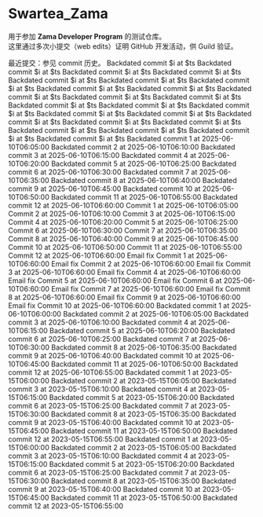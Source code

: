 # Swartea_Zama

用于参加 **Zama Developer Program** 的测试仓库。  
这里通过多次小提交（web edits）证明 GitHub 开发活动，供 Guild 验证。

最近提交：参见 commit 历史。
Backdated commit $i at $ts
Backdated commit $i at $ts
Backdated commit $i at $ts
Backdated commit $i at $ts
Backdated commit $i at $ts
Backdated commit $i at $ts
Backdated commit $i at $ts
Backdated commit $i at $ts
Backdated commit $i at $ts
Backdated commit $i at $ts
Backdated commit $i at $ts
Backdated commit $i at $ts
Backdated commit $i at $ts
Backdated commit $i at $ts
Backdated commit $i at $ts
Backdated commit $i at $ts
Backdated commit $i at $ts
Backdated commit $i at $ts
Backdated commit $i at $ts
Backdated commit $i at $ts
Backdated commit $i at $ts
Backdated commit $i at $ts
Backdated commit $i at $ts
Backdated commit $i at $ts
Backdated commit 1 at 2025-06-10T06:05:00
Backdated commit 2 at 2025-06-10T06:10:00
Backdated commit 3 at 2025-06-10T06:15:00
Backdated commit 4 at 2025-06-10T06:20:00
Backdated commit 5 at 2025-06-10T06:25:00
Backdated commit 6 at 2025-06-10T06:30:00
Backdated commit 7 at 2025-06-10T06:35:00
Backdated commit 8 at 2025-06-10T06:40:00
Backdated commit 9 at 2025-06-10T06:45:00
Backdated commit 10 at 2025-06-10T06:50:00
Backdated commit 11 at 2025-06-10T06:55:00
Backdated commit 12 at 2025-06-10T06:60:00
Commit 1 at 2025-06-10T06:05:00
Commit 2 at 2025-06-10T06:10:00
Commit 3 at 2025-06-10T06:15:00
Commit 4 at 2025-06-10T06:20:00
Commit 5 at 2025-06-10T06:25:00
Commit 6 at 2025-06-10T06:30:00
Commit 7 at 2025-06-10T06:35:00
Commit 8 at 2025-06-10T06:40:00
Commit 9 at 2025-06-10T06:45:00
Commit 10 at 2025-06-10T06:50:00
Commit 11 at 2025-06-10T06:55:00
Commit 12 at 2025-06-10T06:60:00
Email fix Commit 1 at 2025-06-10T06:60:00
Email fix Commit 2 at 2025-06-10T06:60:00
Email fix Commit 3 at 2025-06-10T06:60:00
Email fix Commit 4 at 2025-06-10T06:60:00
Email fix Commit 5 at 2025-06-10T06:60:00
Email fix Commit 6 at 2025-06-10T06:60:00
Email fix Commit 7 at 2025-06-10T06:60:00
Email fix Commit 8 at 2025-06-10T06:60:00
Email fix Commit 9 at 2025-06-10T06:60:00
Email fix Commit 10 at 2025-06-10T06:60:00
Backdated commit 1 at 2025-06-10T06:00:00
Backdated commit 2 at 2025-06-10T06:05:00
Backdated commit 3 at 2025-06-10T06:10:00
Backdated commit 4 at 2025-06-10T06:15:00
Backdated commit 5 at 2025-06-10T06:20:00
Backdated commit 6 at 2025-06-10T06:25:00
Backdated commit 7 at 2025-06-10T06:30:00
Backdated commit 8 at 2025-06-10T06:35:00
Backdated commit 9 at 2025-06-10T06:40:00
Backdated commit 10 at 2025-06-10T06:45:00
Backdated commit 11 at 2025-06-10T06:50:00
Backdated commit 12 at 2025-06-10T06:55:00
Backdated commit 1 at 2023-05-15T06:00:00
Backdated commit 2 at 2023-05-15T06:05:00
Backdated commit 3 at 2023-05-15T06:10:00
Backdated commit 4 at 2023-05-15T06:15:00
Backdated commit 5 at 2023-05-15T06:20:00
Backdated commit 6 at 2023-05-15T06:25:00
Backdated commit 7 at 2023-05-15T06:30:00
Backdated commit 8 at 2023-05-15T06:35:00
Backdated commit 9 at 2023-05-15T06:40:00
Backdated commit 10 at 2023-05-15T06:45:00
Backdated commit 11 at 2023-05-15T06:50:00
Backdated commit 12 at 2023-05-15T06:55:00
Backdated commit 1 at 2023-05-15T06:00:00
Backdated commit 2 at 2023-05-15T06:05:00
Backdated commit 3 at 2023-05-15T06:10:00
Backdated commit 4 at 2023-05-15T06:15:00
Backdated commit 5 at 2023-05-15T06:20:00
Backdated commit 6 at 2023-05-15T06:25:00
Backdated commit 7 at 2023-05-15T06:30:00
Backdated commit 8 at 2023-05-15T06:35:00
Backdated commit 9 at 2023-05-15T06:40:00
Backdated commit 10 at 2023-05-15T06:45:00
Backdated commit 11 at 2023-05-15T06:50:00
Backdated commit 12 at 2023-05-15T06:55:00
